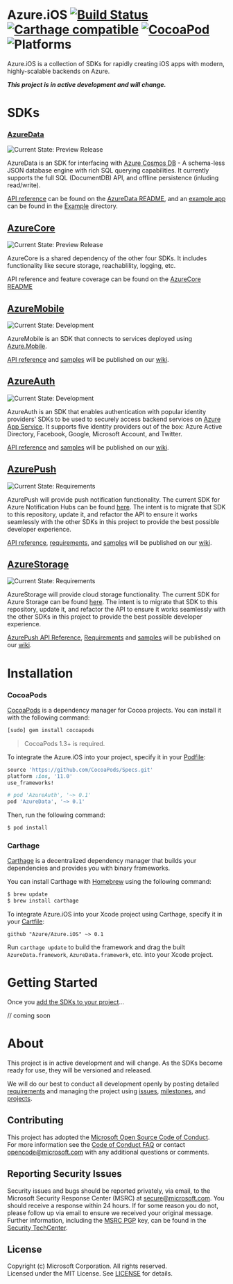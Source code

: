 

# Azure.iOS [![Build Status](https://travis-ci.org/Azure/Azure.iOS.svg?branch=master)](https://travis-ci.org/Azure/Azure.iOS) [![Carthage compatible](https://img.shields.io/badge/Carthage-compatible-4BC51D.svg?style=flat)](https://github.com/Carthage/Carthage) [![CocoaPod](https://img.shields.io/cocoapods/v/AzureData.svg)](https://cocoapods.org/pods/AzureData) ![Platforms](https://img.shields.io/cocoapods/p/AzureData.svg)

Azure.iOS is a collection of SDKs for rapidly creating iOS apps with modern, highly-scalable backends on Azure.

_**This project is in active development and will change.**_

# SDKs 

### [AzureData](AzureData)
![Current State: Preview Release](https://img.shields.io/badge/Current_State-Preview_Release-brightgreen.svg)

AzureData is an SDK for interfacing with [Azure Cosmos DB](https://docs.microsoft.com/en-us/azure/cosmos-db/sql-api-introduction) - A schema-less JSON database engine with rich SQL querying capabilities. It currently supports the full SQL (DocumentDB) API, and offline persistence (inluding read/write).

[API reference](AzureData#usage) can be found on the [AzureData README](AzureData), and an [example app](Example/AzureData%20iOS%20Example) can be found in the [Example](Example) directory.


## [AzureCore](AzureCore)
![Current State: Preview Release](https://img.shields.io/badge/Current_State-Preview_Release-brightgreen.svg)

AzureCore is a shared dependency of the other four SDKs. It includes functionality like secure storage, reachablility, logging, etc.

API reference and feature coverage can be found on the [AzureCore README](AzureCore)


## [AzureMobile](AzureMobile)
![Current State: Development](https://img.shields.io/badge/Current_State-Development-blue.svg)

AzureMobile is an SDK that connects to services deployed using [Azure.Mobile](https://aka.ms/mobile).

[API reference](https://github.com/Azure/Azure.iOS/wiki/AzureMobile) and [samples](https://github.com/Azure/Azure.iOS/wiki/AzureMobile) will be published on our [wiki](https://github.com/Azure/Azure.iOS/wiki).


## [AzureAuth](AzureAuth)
![Current State: Development](https://img.shields.io/badge/Current_State-Development-blue.svg)

AzureAuth is an SDK that enables authentication with popular identity providers' SDKs to be used to securely access backend services on [Azure App Service](https://docs.microsoft.com/en-us/azure/app-service/app-service-authentication-overview). It supports five identity providers out of the box: Azure Active Directory, Facebook, Google, Microsoft Account, and Twitter.

[API reference](https://github.com/Azure/Azure.iOS/wiki/AzureAuth) and [samples](https://github.com/Azure/Azure.iOS/wiki/AzureAuth) will be published on our [wiki](https://github.com/Azure/Azure.iOS/wiki).


## [AzurePush](AzurePush)
![Current State: Requirements](https://img.shields.io/badge/Current_State-Requirements-red.svg)

AzurePush will provide push notification functionality.  The current SDK for Azure Notification Hubs can be found [here](https://github.com/Azure/azure-notificationhubs/tree/master/iOS/WindowsAzureMessaging). The intent is to migrate that SDK to this repository, update it, and refactor the API to ensure it works seamlessly with the other SDKs in this project to provide the best possible developer experience.

[API reference](https://github.com/Azure/Azure.iOS/wiki/AzurePush), [requirements](https://github.com/Azure/Azure.iOS/wiki/Requirements-AzurePush), and [samples](https://github.com/Azure/Azure.iOS/wiki/AzurePush) will be published on our [wiki](https://github.com/Azure/Azure.iOS/wiki).


## [AzureStorage](AzureStorage)
![Current State: Requirements](https://img.shields.io/badge/Current_State-Requirements-red.svg)

AzureStorage will provide cloud storage functionality.  The current SDK for Azure Storage can be found [here](https://github.com/Azure/azure-storage-ios). The intent is to migrate that SDK to this repository, update it, and refactor the API to ensure it works seamlessly with the other SDKs in this project to provide the best possible developer experience.

[AzurePush API Reference](https://github.com/Azure/Azure.iOS/wiki/AzureStorage), [Requirements](https://github.com/Azure/Azure.iOS/wiki/Requirements-AzureStorage) and [samples](https://github.com/Azure/Azure.iOS/wiki/AzureStorage) will be published on our [wiki](https://github.com/Azure/Azure.iOS/wiki).


# Installation

### CocoaPods

[CocoaPods](http://cocoapods.org) is a dependency manager for Cocoa projects.
You can install it with the following command:

```bash
[sudo] gem install cocoapods
```

> CocoaPods 1.3+ is required.

To integrate the Azure.iOS into your project, specify it in your [Podfile](http://guides.cocoapods.org/using/the-podfile.html):

```ruby
source 'https://github.com/CocoaPods/Specs.git'
platform :ios, '11.0'
use_frameworks!

# pod 'AzureAuth', '~> 0.1'
pod 'AzureData', '~> 0.1'
```

Then, run the following command:

```bash
$ pod install
```

### Carthage

[Carthage](https://github.com/Carthage/Carthage) is a decentralized dependency manager that builds your dependencies and provides you with binary frameworks.

You can install Carthage with [Homebrew](http://brew.sh/) using the following command:

```bash
$ brew update
$ brew install carthage
```

To integrate Azure.iOS into your Xcode project using Carthage, specify it in your [Cartfile](https://github.com/Carthage/Carthage/blob/master/Documentation/Artifacts.md#cartfile):

```
github "Azure/Azure.iOS" ~> 0.1
```

Run `carthage update` to build the framework and drag the built `AzureData.framework`, `AzureData.framework`, etc. into your Xcode project.


# Getting Started

Once you [add the SDKs to your project](#installation)...

// coming soon

# About
This project is in active development and will change. As the SDKs become ready for use, they will be versioned and released.

We will do our best to conduct all development openly by posting detailed [requirements](https://github.com/Azure/Azure.iOS/wiki/Requirements) and managing the project using [issues](https://github.com/Azure/Azure.iOS/issues), [milestones](https://github.com/Azure/Azure.iOS/milestones), and [projects](https://github.com/Azure/Azure.iOS/projects).

## Contributing
This project has adopted the [Microsoft Open Source Code of Conduct](https://opensource.microsoft.com/codeofconduct/).  
For more information see the [Code of Conduct FAQ](https://opensource.microsoft.com/codeofconduct/faq/) or contact [opencode@microsoft.com](mailto:opencode@microsoft.com) with any additional questions or comments.

## Reporting Security Issues
Security issues and bugs should be reported privately, via email, to the Microsoft Security Response Center (MSRC) at [secure@microsoft.com](mailto:secure@microsoft.com). You should receive a response within 24 hours. If for some reason you do not, please follow up via email to ensure we received your original message. Further information, including the [MSRC PGP](https://technet.microsoft.com/en-us/security/dn606155) key, can be found in the [Security TechCenter](https://technet.microsoft.com/en-us/security/default).

## License
Copyright (c) Microsoft Corporation. All rights reserved.  
Licensed under the MIT License.  See [LICENSE](License) for details.



